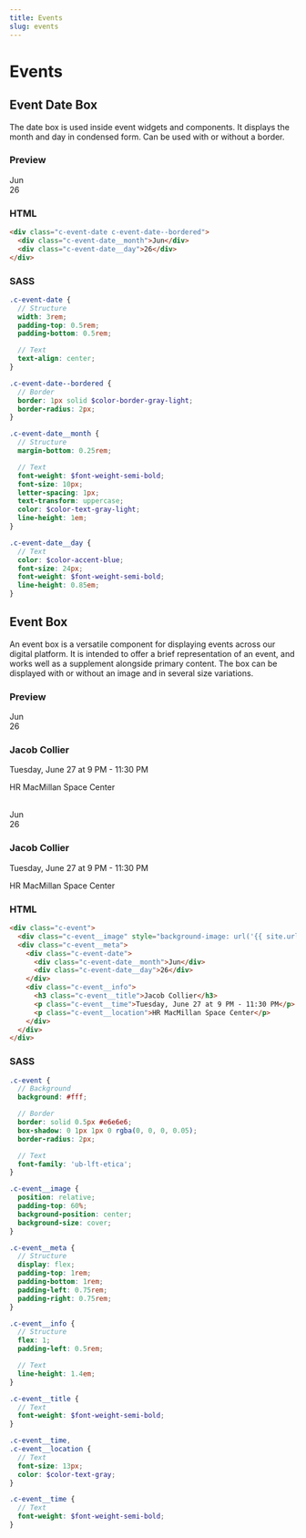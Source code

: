 ```yaml
---
title: Events
slug: events
---
```


# Events

## Event Date Box

The date box is used inside event widgets and components. It displays the month and day in condensed form. Can be used with or without a border.

### Preview

<div class="guide__preview">
  <div class="c-event-date c-event-date--bordered">
    <div class="c-event-date__month">Jun</div>
    <div class="c-event-date__day">26</div>
  </div>
</div>

### HTML

```html
<div class="c-event-date c-event-date--bordered">
  <div class="c-event-date__month">Jun</div>
  <div class="c-event-date__day">26</div>
</div>
```

### SASS

```scss
.c-event-date {
  // Structure
  width: 3rem;
  padding-top: 0.5rem;
  padding-bottom: 0.5rem;

  // Text
  text-align: center;
}

.c-event-date--bordered {
  // Border
  border: 1px solid $color-border-gray-light;
  border-radius: 2px;
}

.c-event-date__month {
  // Structure
  margin-bottom: 0.25rem;

  // Text
  font-weight: $font-weight-semi-bold;
  font-size: 10px;
  letter-spacing: 1px;
  text-transform: uppercase;
  color: $color-text-gray-light;
  line-height: 1em;
}

.c-event-date__day {
  // Text
  color: $color-accent-blue;
  font-size: 24px;
  font-weight: $font-weight-semi-bold;
  line-height: 0.85em;
}
```

## Event Box

An event box is a versatile component for displaying events across our digital platform. It is intended to offer a brief representation of an event, and works well as a supplement alongside primary content. The box can be displayed with or without an image and in several size variations.

### Preview

<div class="guide__preview">
  <div class="c-event">
    <div class="c-event__image" style="background-image: url('{{ site.baseurl }}/images/event.jpg')"></div>
    <div class="c-event__meta">
      <div class="c-event-date">
        <div class="c-event-date__month">Jun</div>
        <div class="c-event-date__day">26</div>
      </div>
      <div class="c-event__info">
        <h3 class="c-event__title">Jacob Collier</h3>
        <p class="c-event__time">Tuesday, June 27 at 9 PM - 11:30 PM</p>
        <p class="c-event__location">HR MacMillan Space Center</p>
      </div>
    </div>
  </div>

  <br/>

  <div class="c-event">
    <div class="c-event__meta">
      <div class="c-event-date">
        <div class="c-event-date__month">Jun</div>
        <div class="c-event-date__day">26</div>
      </div>
      <div class="c-event__info">
        <h3 class="c-event__title">Jacob Collier</h3>
        <p class="c-event__time">Tuesday, June 27 at 9 PM - 11:30 PM</p>
        <p class="c-event__location">HR MacMillan Space Center</p>
      </div>
    </div>
  </div>
</div>

### HTML

```html
<div class="c-event">
  <div class="c-event__image" style="background-image: url('{{ site.url }}/images/event.jpg')"></div>
  <div class="c-event__meta">
    <div class="c-event-date">
      <div class="c-event-date__month">Jun</div>
      <div class="c-event-date__day">26</div>
    </div>
    <div class="c-event__info">
      <h3 class="c-event__title">Jacob Collier</h3>
      <p class="c-event__time">Tuesday, June 27 at 9 PM - 11:30 PM</p>
      <p class="c-event__location">HR MacMillan Space Center</p>
    </div>
  </div>
</div>
```

### SASS

```scss
.c-event {
  // Background
  background: #fff;

  // Border
  border: solid 0.5px #e6e6e6;
  box-shadow: 0 1px 1px 0 rgba(0, 0, 0, 0.05);
  border-radius: 2px;

  // Text
  font-family: 'ub-lft-etica';
}

.c-event__image {
  position: relative;
  padding-top: 60%;
  background-position: center;
  background-size: cover;
}

.c-event__meta {
  // Structure
  display: flex;
  padding-top: 1rem;
  padding-bottom: 1rem;
  padding-left: 0.75rem;
  padding-right: 0.75rem;
}

.c-event__info {
  // Structure
  flex: 1;
  padding-left: 0.5rem;

  // Text
  line-height: 1.4em;
}

.c-event__title {
  // Text
  font-weight: $font-weight-semi-bold;
}

.c-event__time,
.c-event__location {
  // Text
  font-size: 13px;
  color: $color-text-gray;
}

.c-event__time {
  // Text
  font-weight: $font-weight-semi-bold;
}
```
